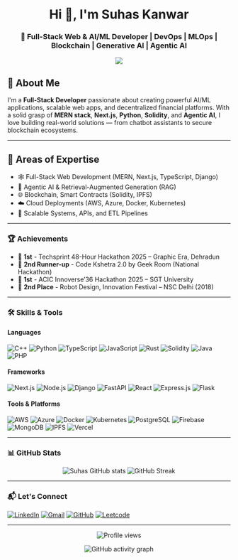 <h1 align="center">Hi 👋, I'm Suhas Kanwar</h1>
<h3 align="center">🚀 Full-Stack Web & AI/ML Developer | DevOps | MLOps | Blockchain | Generative AI | Agentic AI</h3>

<p align="center">
  <img src="https://readme-typing-svg.herokuapp.com?font=Fira+Code&size=22&pause=1000&color=36BCF7&center=true&vCenter=true&width=435&lines=AI%2FML+Developer+%F0%9F%94%AE;Full-Stack+Engineer+%F0%9F%96%A5%EF%B8%8F;Loves+Hackathons+%F0%9F%94%A5;Building+Smart+Web3+Apps+%F0%9F%92%BB;Always+learning+something+new+%F0%9F%9A%80" />
</p>

## 🚀 About Me

I'm a **Full-Stack Developer** passionate about creating powerful AI/ML applications, scalable web apps, and decentralized financial platforms. With a solid grasp of **MERN stack**, **Next.js**, **Python**, **Solidity**, and **Agentic AI**, I love building real-world solutions — from chatbot assistants to secure blockchain ecosystems.

---

## 🧠 Areas of Expertise

- 🕸️ Full-Stack Web Development (MERN, Next.js, TypeScript, Django)
- 🤖 Agentic AI & Retrieval-Augmented Generation (RAG)
- 🌐 Blockchain, Smart Contracts (Solidity, IPFS)
- ☁️ Cloud Deployments (AWS, Azure, Docker, Kubernetes)
- 🔐 Scalable Systems, APIs, and ETL Pipelines

---

### 🏆 Achievements
- 🥇 **1st** - Techsprint 48-Hour Hackathon 2025 – Graphic Era, Dehradun  
- 🥉 **2nd Runner-up** - Code Kshetra 2.0 by Geek Room (National Hackathon)  
- 🥇 **1st** - ACIC Innoverse’36 Hackathon 2025 – SGT University  
- 🥈 **2nd Place** - Robot Design, Innovation Festival – NSC Delhi (2018)

---

### 🛠️ Skills & Tools

#### Languages  
![C++](https://img.shields.io/badge/C%2B%2B-00599C?style=flat&logo=c%2B%2B) 
![Python](https://img.shields.io/badge/Python-3776AB?style=flat&logo=python)
![TypeScript](https://img.shields.io/badge/TypeScript-3178C6?style=flat&logo=typescript)
![JavaScript](https://img.shields.io/badge/JavaScript-F7DF1E?style=flat&logo=javascript&logoColor=black)
![Rust](https://img.shields.io/badge/Rust-000000?style=flat&logo=rust)
![Solidity](https://img.shields.io/badge/Solidity-363636?style=flat&logo=solidity)
![Java](https://img.shields.io/badge/Java-007396?style=flat&logo=java&logoColor=white)
![PHP](https://img.shields.io/badge/PHP-777BB4?style=flat&logo=php&logoColor=white)

#### Frameworks  
![Next.js](https://img.shields.io/badge/Next.js-000000?style=flat&logo=next.js)
![Node.js](https://img.shields.io/badge/Node.js-339933?style=flat&logo=node.js)
![Django](https://img.shields.io/badge/Django-092E20?style=flat&logo=django)
![FastAPI](https://img.shields.io/badge/FastAPI-005571?style=flat&logo=fastapi)
![React](https://img.shields.io/badge/React-61DAFB?style=flat&logo=react&logoColor=black)
![Express.js](https://img.shields.io/badge/Express.js-000000?style=flat&logo=express&logoColor=white)
![Flask](https://img.shields.io/badge/Flask-000000?style=flat&logo=flask&logoColor=white)

#### Tools & Platforms  
![AWS](https://img.shields.io/badge/AWS-232F3E?style=flat&logo=amazon-aws)
![Azure](https://img.shields.io/badge/Azure-0078D4?style=flat&logo=microsoftazure&logoColor=white)
![Docker](https://img.shields.io/badge/Docker-2496ED?style=flat&logo=docker)
![Kubernetes](https://img.shields.io/badge/Kubernetes-326CE5?style=flat&logo=kubernetes)
![PostgreSQL](https://img.shields.io/badge/PostgreSQL-336791?style=flat&logo=postgresql)
![Firebase](https://img.shields.io/badge/Firebase-FFCA28?style=flat&logo=firebase)
![MongoDB](https://img.shields.io/badge/MongoDB-47A248?style=flat&logo=mongodb&logoColor=white)
![IPFS](https://img.shields.io/badge/IPFS-65C2CB?style=flat&logo=ipfs&logoColor=white)
![Vercel](https://img.shields.io/badge/Vercel-000000?style=flat&logo=vercel&logoColor=white)

---

### 📊 GitHub Stats

<p align="center">
  <img src="https://github-readme-stats.vercel.app/api?username=SuhasKanwar&show_icons=true&theme=tokyonight" alt="Suhas GitHub stats" />
  <img src="https://github-readme-streak-stats.herokuapp.com/?user=SuhasKanwar&theme=tokyonight" alt="GitHub Streak" />
</p>

---

### 📬 Let's Connect
[![LinkedIn](https://img.shields.io/badge/-LinkedIn-blue?style=flat&logo=Linkedin&logoColor=white)](https://www.linkedin.com/in/suhas-kanwar-4a3a09291/)
[![Gmail](https://img.shields.io/badge/Gmail-D14836?style=flat&logo=gmail&logoColor=white)](mailto:suhas.kanwar@gmail.com)
[![GitHub](https://img.shields.io/badge/GitHub-100000?style=flat&logo=github&logoColor=white)](https://github.com/SuhasKanwar)
[![Leetcode](https://img.shields.io/badge/LeetCode-FFA116?style=flat&logo=github&logoColor=white)](https://leetcode.com/u/Suhas_Kanwar)

---
<p align="center">
  <img src="https://komarev.com/ghpvc/?username=SuhasKanwar&color=blue&style=flat-square&label=Profile+Views" alt="Profile views" />
</p>

<p align="center">
  <img src="https://activity-graph.herokuapp.com/graph?username=SuhasKanwar&theme=dracula" alt="GitHub activity graph" />
</p>
